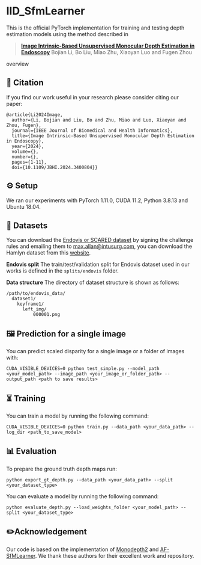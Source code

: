 # IID_SfmLearner
This is the official PyTorch implementation for training and testing depth estimation models using the method described in
> [**Image Intrinsic-Based Unsupervised Monocular Depth Estimation in Endoscopy**](https://ieeexplore.ieee.org/document/10530343)
> Bojian Li, Bo Liu, Miao Zhu, Xiaoyan Luo and Fugen Zhou

overview

## 📄 Citation
If you find our work useful in your research please consider citing our paper:
```
@article{Li2024Image,
  author={Li, Bojian and Liu, Bo and Zhu, Miao and Luo, Xiaoyan and Zhou, Fugen},
  journal={IEEE Journal of Biomedical and Health Informatics}, 
  title={Image Intrinsic-Based Unsupervised Monocular Depth Estimation in Endoscopy}, 
  year={2024},
  volume={},
  number={},
  pages={1-11},
  doi={10.1109/JBHI.2024.3400804}}
```

## ⚙️ Setup
We ran our experiments with PyTorch 1.11.0, CUDA 11.2, Python 3.8.13 and Ubuntu 18.04.

## 💾 Datasets
You can download the [Endovis or SCARED dataset](https://endovissub2019-scared.grand-challenge.org/) by signing the challenge rules and emailing them to [max.allan@intusurg.com](mailto:max.allan@intusurg.com),  you can download the Hamlyn dataset from this [website](http://hamlyn.doc.ic.ac.uk/vision/).

**Endovis split**
The train/test/validation split for Endovis dataset used in our works is defined in the  `splits/endovis`  folder.

**Data structure**
The directory of dataset structure is shown as follows:
```
/path/to/endovis_data/
  dataset1/
    keyframe1/
      left_img/
          000001.png
```
## 🖼️ Prediction for a single image
You can predict scaled disparity for a single image or a folder of images with:
```
CUDA_VISIBLE_DEVICES=0 python test_simple.py --model_path <your_model_path> --image_path <your_image_or_folder_path> --output_path <path to save results>
```

## ⏳ Training
You can train a model by running the following command:
```
CUDA_VISIBLE_DEVICES=0 python train.py --data_path <your_data_path> --log_dir <path_to_save_model>
```
## 📊 Evaluation
To prepare the ground truth depth maps run:
```
python export_gt_depth.py --data_path <your_data_path> --split <your_dataset_type>
```
You can evaluate a model by running the following command:
```
python evaluate_depth.py --load_weights_folder <your_model_path> --split <your_dataset_type>
```

## ✏️Acknowledgement
Our code is based on the implementation of [Monodepth2](https://github.com/nianticlabs/monodepth2) and [AF-SfMLearner](https://github.com/ShuweiShao/AF-SfMLearner). We thank these authors for their excellent work and repository.
